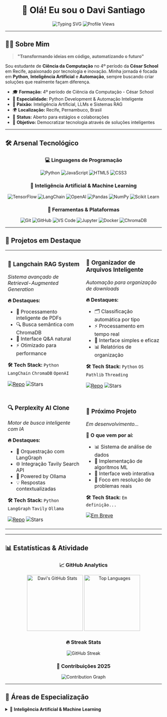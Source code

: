 <div align="center">

# 👋 Olá! Eu sou o Davi Santiago

<img src="https://readme-typing-svg.herokuapp.com?font=Fira+Code&size=22&duration=3000&pause=1000&color=2E9FFF&center=true&vCenter=true&width=700&lines=Estudante+de+Ci%C3%AAncia+da+Computa%C3%A7%C3%A3o+%40+C%C3%A9sar+School;Desenvolvedor+Python+%26+Entusiasta+de+IA;Construindo+Solu%C3%A7%C3%B5es+Inteligentes+de+Automa%C3%A7%C3%A3o;Sempre+Aprendendo%2C+Sempre+Evoluindo" alt="Typing SVG" />

<img src="https://komarev.com/ghpvc/?username=DaviSantiago01&color=blueviolet&style=flat-square&label=Visualizações+do+Perfil" alt="Profile Views" />

</div>

---

## 🧑‍💻 Sobre Mim

> **"Transformando ideias em código, automatizando o futuro"** 

Sou estudante de **Ciência da Computação** no 4º período da **César School** em Recife, apaixonado por tecnologia e inovação. Minha jornada é focada em **Python**, **Inteligência Artificial** e **Automação**, sempre buscando criar soluções que realmente façam diferença.

- 🎓 **Formação:** 4º período de Ciência da Computação - César School
- 🐍 **Especialidade:** Python Development & Automação Inteligente  
- 🤖 **Paixão:** Inteligência Artificial, LLMs e Sistemas RAG
- 🌍 **Localização:** Recife, Pernambuco, Brasil
- 💼 **Status:** Aberto para estágios e colaborações
- 🎯 **Objetivo:** Democratizar tecnologia através de soluções inteligentes

---

## 🛠️ Arsenal Tecnológico

<div align="center">

### 💻 **Linguagens de Programação**
![Python](https://img.shields.io/badge/Python-3776AB?style=for-the-badge&logo=python&logoColor=white)
![JavaScript](https://img.shields.io/badge/JavaScript-F7DF1E?style=for-the-badge&logo=javascript&logoColor=black)
![HTML5](https://img.shields.io/badge/HTML5-E34F26?style=for-the-badge&logo=html5&logoColor=white)
![CSS3](https://img.shields.io/badge/CSS3-1572B6?style=for-the-badge&logo=css3&logoColor=white)

### 🤖 **Inteligência Artificial & Machine Learning**
![TensorFlow](https://img.shields.io/badge/TensorFlow-FF6F00?style=for-the-badge&logo=tensorflow&logoColor=white)
![LangChain](https://img.shields.io/badge/LangChain-1C3C3C?style=for-the-badge&logo=chainlink&logoColor=white)
![OpenAI](https://img.shields.io/badge/OpenAI-412991?style=for-the-badge&logo=openai&logoColor=white)
![Pandas](https://img.shields.io/badge/Pandas-150458?style=for-the-badge&logo=pandas&logoColor=white)
![NumPy](https://img.shields.io/badge/NumPy-013243?style=for-the-badge&logo=numpy&logoColor=white)
![Scikit Learn](https://img.shields.io/badge/Scikit_Learn-F7931E?style=for-the-badge&logo=scikit-learn&logoColor=white)

### 🔧 **Ferramentas & Plataformas**
![Git](https://img.shields.io/badge/Git-F05032?style=for-the-badge&logo=git&logoColor=white)
![GitHub](https://img.shields.io/badge/GitHub-181717?style=for-the-badge&logo=github&logoColor=white)
![VS Code](https://img.shields.io/badge/VS%20Code-007ACC?style=for-the-badge&logo=visual-studio-code&logoColor=white)
![Jupyter](https://img.shields.io/badge/Jupyter-F37626?style=for-the-badge&logo=jupyter&logoColor=white)
![Docker](https://img.shields.io/badge/Docker-2496ED?style=for-the-badge&logo=docker&logoColor=white)
![ChromaDB](https://img.shields.io/badge/ChromaDB-FF6B35?style=for-the-badge&logo=database&logoColor=white)

</div>

---

## 🚀 Projetos em Destaque

<table>
<tr>
<td width="50%">

### 🤖 **Langchain RAG System**
*Sistema avançado de Retrieval-Augmented Generation*

**🔥 Destaques:**
- 📄 Processamento inteligente de PDFs
- 🔍 Busca semântica com ChromaDB  
- 💬 Interface Q&A natural
- ⚡ Otimizado para performance

**🛠️ Tech Stack:** `Python` `LangChain` `ChromaDB` `OpenAI`

[![Repo](https://img.shields.io/badge/Ver%20Código-181717?style=flat-square&logo=github)](https://github.com/DaviSantiago01/Langchain-Rag-System)
![Stars](https://img.shields.io/github/stars/DaviSantiago01/Langchain-Rag-System?style=flat-square&color=yellow)

</td>
<td width="50%">

### 📁 **Organizador de Arquivos Inteligente**
*Automação para organização de downloads*

**🔥 Destaques:**  
- 🗂️ Classificação automática por tipo
- ⚡ Processamento em tempo real
- 🎯 Interface simples e eficaz
- 📊 Relatórios de organização

**🛠️ Tech Stack:** `Python` `OS` `Pathlib` `Threading`

[![Repo](https://img.shields.io/badge/Ver%20Código-181717?style=flat-square&logo=github)](https://github.com/DaviSantiago01/Organizador-De-Arquivos-Py)
![Stars](https://img.shields.io/github/stars/DaviSantiago01/Organizador-De-Arquivos-Py?style=flat-square&color=yellow)

</td>
</tr>
<tr>
<td width="50%">

### 🔍 **Perplexity AI Clone**
*Motor de busca inteligente com IA*

**🔥 Destaques:**
- 🧠 Orquestração com LangGraph
- 🌐 Integração Tavily Search API
- 🤖 Powered by Ollama
- 💡 Respostas contextualizadas

**🛠️ Tech Stack:** `Python` `LangGraph` `Tavily` `Ollama`

[![Repo](https://img.shields.io/badge/Ver%20Código-181717?style=flat-square&logo=github)](https://github.com/DaviSantiago01/Perplexity-Clone-LangGraph)
![Stars](https://img.shields.io/github/stars/DaviSantiago01/Perplexity-Clone-LangGraph?style=flat-square&color=yellow)

</td>
<td width="50%">

### 🚀 **Próximo Projeto**  
*Em desenvolvimento...*

**🔮 O que vem por aí:**
- 📊 Sistema de análise de dados
- 🔬 Implementação de algoritmos ML
- 🌟 Interface web interativa  
- 🎯 Foco em resolução de problemas reais

**🛠️ Tech Stack:** `Em definição...`

[![Em Breve](https://img.shields.io/badge/Em%20Breve-FFD700?style=flat-square&logo=hourglass)](https://github.com/DaviSantiago01)

</td>
</tr>
</table>

---

## 📊 Estatísticas & Atividade

<div align="center">

### 📈 **GitHub Analytics**

<img height="180em" src="https://github-readme-stats.vercel.app/api?username=DaviSantiago01&show_icons=true&theme=tokyonight&count_private=true&include_all_commits=true&border_radius=10" alt="Davi's GitHub Stats" />
<img height="180em" src="https://github-readme-stats.vercel.app/api/top-langs/?username=DaviSantiago01&layout=compact&theme=tokyonight&count_private=true&border_radius=10" alt="Top Languages" />

### 🔥 **Streak Stats**
<img src="https://streak-stats.demolab.com/?user=DaviSantiago01&theme=tokyonight&border_radius=10" alt="GitHub Streak" />

### 📅 **Contribuições 2025**
<img src="https://github-readme-activity-graph.vercel.app/graph?username=DaviSantiago01&theme=tokyo-night&hide_border=true&border_radius=10" alt="Contribution Graph" />

</div>

---

## 🎯 Áreas de Especialização

<details>
<summary>🤖 <strong>Inteligência Artificial & Machine Learning</strong></summary>
<br>

```python
especialidades_ia = {
    "LLMs": ["OpenAI GPT", "Ollama", "LangChain", "Prompt Engineering"],
    "RAG_Systems": ["ChromaDB", "Vector Databases", "Semantic Search"],
    "ML_Foundations": ["Scikit-learn", "Pandas", "NumPy", "Data Analysis"],
    "Deep_Learning": ["TensorFlow", "Neural Networks", "Computer Vision"],
    "NLP": ["Text Processing", "Sentiment Analysis", "Language Models"]
}

objetivo = "Democratizar IA através de soluções práticas e acessíveis"
